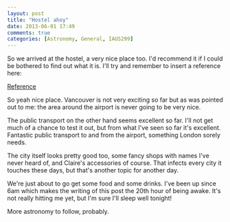 ```yaml
---
layout: post
title: "Hostel ahoy"
date: 2013-06-01 17:49
comments: true
categories: [Astronomy, General, IAUS299]
---
```


So we arrived at the hostel, a very nice place too. I'd recommend it if I could be bothered to find out what it is. I'll try and remember to insert a reference here:

[Reference](http://www.hihostels.ca/westerncanada/170/hi-vancouver_central.hostel)


So yeah nice place. Vancouver is not very exciting so far but as was pointed out to me: the area around the airport is never going to be very nice.

The public transport on the other hand seems excellent so far. I'll not get much of a chance to test it out, but from what I've seen so far it's excellent. Fantastic public transport to and from the airport, something London sorely needs.

The city itself looks pretty good too, some fancy shops with names I've never heard of, and Claire's accessories of course. That infects every city it touches these days, but that's another topic for another day.

We're just about to go get some food and some drinks. I've been up since 6am which makes the writing of this post the 20th hour of being awake. It's not really hitting me yet, but I'm sure I'll sleep well tonight!

More astronomy to follow, probably.

